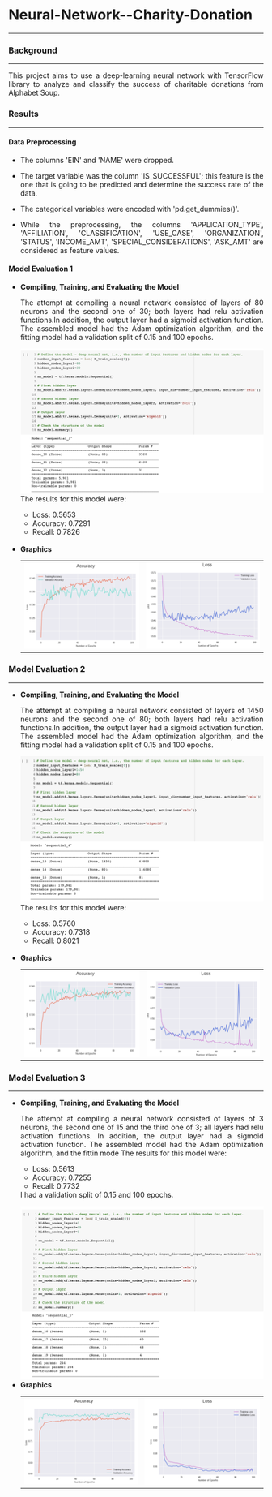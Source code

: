 <h1>Neural-Network--Charity-Donation</h1>
<hr>
<h3>Background</h3>
<hr>
<p align = 'justify'>This project aims to use a deep-learning neural network with TensorFlow library to analyze and classify the success of charitable donations from Alphabet Soup.</p>
<h3>Results</h3>
<hr>
<h4>Data Preprocessing</h4>
<ul>
  <li><p align = 'justify'>The columns 'EIN' and 'NAME' were dropped.</li>
  <li><p align = 'justify'>The target variable was the column 'IS_SUCCESSFUL'; this feature is the one that is going to be predicted and determine the success rate of the data.</li>
  <li><p align = 'justify'>The categorical variables were encoded with 'pd.get_dummies()'.</li>
  <li><p align = 'justify'>While the preprocessing, the columns 'APPLICATION_TYPE', 'AFFILIATION', 'CLASSIFICATION', 'USE_CASE', 'ORGANIZATION', 'STATUS', 'INCOME_AMT', 'SPECIAL_CONSIDERATIONS', 'ASK_AMT' are considered as feature values.</p></li>
</ul>
<h4>Model Evaluation 1</h4>
<ul>
  <li><strong>Compiling, Training, and Evaluating the Model</strong></li>
  <p align = 'justify'>The attempt at compiling a neural network consisted of layers of 80 neurons and the second one of 30; both layers had relu activation functions.In addition, the output layer had a sigmoid activation function. The assembled model had the Adam optimization algorithm, and the fitting model had a validation split of 0.15 and 100 epochs.</p>
  <img src='https://github.com/Karla-Flores/Neural-Network--Charity-Donation/blob/main/ScreenShots/M1.png'>
The results for this model were:
<ul>
<li>Loss: 0.5653</li>
<li>Accuracy: 0.7291</li>
<li>Recall: 0.7826</li>
</ul>
  <br>
  <li><strong>Graphics</strong></li>
  <table>
    <tbody>
     <tr>
       <td><img src='https://github.com/Karla-Flores/Neural-Network--Charity-Donation/blob/main/ScreenShots/M1_A.png'></td>
       <td><img src='https://github.com/Karla-Flores/Neural-Network--Charity-Donation/blob/main/ScreenShots/M1_L.png'></td>
     </tr>
    </tbody>
  </table>
</ul>
<h3>Model Evaluation 2</h3>
<hr>
<ul>
  <li><strong>Compiling, Training, and Evaluating the Model</strong></li>
  <p align = 'justify'>The attempt at compiling a neural network consisted of layers of 1450 neurons and the second one of 80; both layers had relu activation functions.In addition, the output layer had a sigmoid activation function. The assembled model had the Adam optimization algorithm, and the fitting  model had a validation split of 0.15 and 100 epochs.</p>
      <img src='https://github.com/Karla-Flores/Neural-Network--Charity-Donation/blob/main/ScreenShots/M2.png'>
  The results for this model were:
<ul>
<li>Loss: 0.5760</li>
<li>Accuracy: 0.7318</li>
<li>Recall: 0.8021</li>
</ul>
  <br>
  <li><strong>Graphics</strong></li>
    <table>
    <tbody>
     <tr>
       <td><img src='https://github.com/Karla-Flores/Neural-Network--Charity-Donation/blob/main/ScreenShots/M2_A.png'></td>
       <td><img src='https://github.com/Karla-Flores/Neural-Network--Charity-Donation/blob/main/ScreenShots/M2_L.png'></td>
     </tr>
    </tbody>
  </table>
</ul>
<h3>Model Evaluation 3</h3>
<hr>
<ul>
  <li><strong>Compiling, Training, and Evaluating the Model</strong></li>
  <p align = 'justify'>The attempt at compiling a neural network consisted of layers of 3 neurons, the second one of 15 and the third one of 3; all layers had relu activation functions. In addition, the output layer had a sigmoid activation function. The assembled model had the Adam optimization algorithm, and the fittin mode
    The results for this model were:
<ul>
<li>Loss: 0.5613</li>
<li>Accuracy: 0.7255</li>
<li>Recall: 0.7732</li>
</ul>l had a validation split of 0.15 and 100 epochs.</p>
      <img src='https://github.com/Karla-Flores/Neural-Network--Charity-Donation/blob/main/ScreenShots/M3.png'>
  <br>
  <li><strong>Graphics</strong></li>
    <table>
    <tbody>
     <tr>
       <td><img src='https://github.com/Karla-Flores/Neural-Network--Charity-Donation/blob/main/ScreenShots/M3_A.png'></td>
       <td><img src='https://github.com/Karla-Flores/Neural-Network--Charity-Donation/blob/main/ScreenShots/M3_L.png'></td>
     </tr>
    </tbody>
  </table>
</ul>

